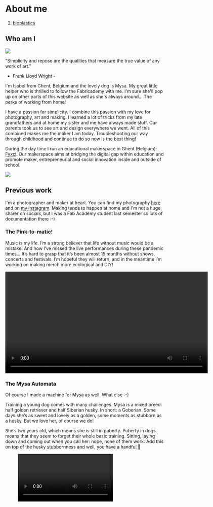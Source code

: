 # About me
1. [bioplastics](./assignments/bioplastic.md)
## Who am I

 ![](../docs/images/avatar-photo.jpg)

 "Simplicity and repose are the qualities that measure the true value of any work of art."
 - Frank Lloyd Wright -

I'm Isabel from Ghent, Belgium and the lovely dog is Mysa. My great little helper who is thrilled to follow the Fabricademy with me. I'm sure she'll pop up on other parts of this website as well as she's always around... The perks of working from home!

I have a passion for simplicity. I combine this passion with my love for photography, art and making. I learned a lot of tricks from my late grandfathers and at home my sister and me have always made stuff. Our parents took us to see art and design everywhere we went. All of this combined makes me the maker I am today. Troubleshooting our way through childhood and continue to do so now is the best thing!

During the day time I run an educational makerspace in Ghent (Belgium): [Fyxxi](http://wwww.fyxxi.be). Our makerspace aims at bridging the digital gap within education and promote maker, entrepreneurial and social innovation inside and outside of school.

![](https://media.uitid.be/fis/download/ce126667652776f0e9e55160f12f5478/6382304c-3b2a-4216-b576-aea788f8f1a3/fyxxi-logo_0_1.jpg?width=330&height=330)


## Previous work

I'm a photographer and maker at heart.
You can find my photography [here](http://www.impressions-by-isa.com) and on [my instagram](http://www.instagram.com/IsabelAllaert).
Making tends to happen at home and I'm not a huge sharer on socials, but I was a Fab Academy student last semester so lots of documentation there :-)

### The Pink-to-matic!

Music is my life. I’m a strong believer that life without music would be a mistake.
And how I’ve missed the live performances during these pandemic times… It’s hard to grasp that it’s been almost 15 months without shows, concerts and festivals. I’m hopeful they will return, and in the meantime I’m working on making merch more ecological and DIY!

<!-- blank line -->
<video width="640" controls loop>
  <source src="https://fabacademy.org/2021/labs/barcelona/students/isabel-allaert/presentation.mp4" type="video/mp4">
  Your browser does not support the video tag.
</video>
<!-- blank line -->

### The Mysa Automata

Of course I made a machine for Mysa as well. What else :-)

Training a young dog comes with many challenges. Mysa is a mixed breed: half golden retriever and half Siberian husky. In short: a Goberian.
Some days she’s as sweet and lovely as a golden, some moments as stubborn as a husky.
But we love her, of course we do!

She’s two years old, which means she is still in puberty. Puberty in dogs means that they seem to forget their whole basic training. Sitting, laying down and coming out when you call her: nope, none of them work. Add this on top of the husky stubbornness and well, you have a handful 🙂

<!-- blank line -->
<figure class="video_container">
  <video controls="true" allowfullscreen="true">
    <source src="https://gitlab.fabcloud.org/academany/fabacademy/2020/labs/barcelona/remoteawesomemachine2/-/raw/master/docs/images/themysaautomata.mp4" type="video/mp4">
  </video>
</figure>
<!-- blank line -->
